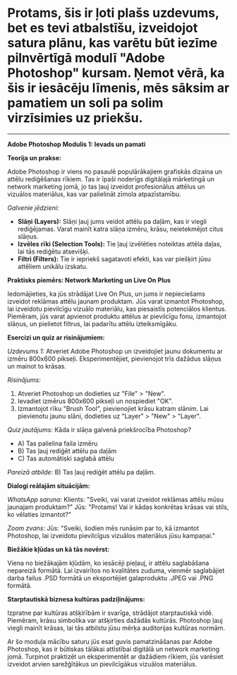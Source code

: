 # Protams, šis ir ļoti plašs uzdevums, bet es tevi atbalstīšu, izveidojot satura plānu, kas varētu būt iezīme pilnvērtīgā modulī "Adobe Photoshop" kursam. Ņemot vērā, ka šis ir iesācēju līmenis, mēs sāksim ar pamatiem un soli pa solim virzīsimies uz priekšu.

---

**Adobe Photoshop Modulis 1: Ievads un pamati**

**Teorija un prakse:**

Adobe Photoshop ir viens no pasaulē populārākajiem grafiskās dizaina un attēlu rediģēšanas rīkiem. Tas ir īpaši noderīgs digitālajā mārketingā un network marketing jomā, jo tas ļauj izveidot profesionālus attēlus un vizuālos materiālus, kas var palielināt zīmola atpazīstamību.

*Galvenie jēdzieni:*
- **Slāņi (Layers):** Slāņi ļauj jums veidot attēlu pa daļām, kas ir viegli rediģējamas. Varat mainīt katra slāņa izmēru, krāsu, neietekmējot citus slāņus.
- **Izvēles rīki (Selection Tools):** Tie ļauj izvēlēties noteiktas attēla daļas, lai tās rediģētu atsevišķi.
- **Filtri (Filters):** Tie ir iepriekš sagatavoti efekti, kas var piešķirt jūsu attēliem unikālu izskatu.

**Praktisks piemērs: Network Marketing un Live On Plus**

Iedomājieties, ka jūs strādājat Live On Plus, un jums ir nepieciešams izveidot reklāmas attēlu jaunam produktam. Jūs varat izmantot Photoshop, lai izveidotu pievilcīgu vizuālo materiālu, kas piesaistīs potenciālos klientus. Piemēram, jūs varat apvienot produktu attēlus ar pievilcīgu fonu, izmantojot slāņus, un pielietot filtrus, lai padarītu attēlu izteiksmīgāku.

**Esercizi un quiz ar risinājumiem:**

*Uzdevums 1:* Atveriet Adobe Photoshop un izveidojiet jaunu dokumentu ar izmēru 800x600 pikseļi. Eksperimentējiet, pievienojot trīs dažādus slāņus un mainot to krāsas.

*Risinājums:* 
1. Atveriet Photoshop un dodieties uz "File" > "New". 
2. Ievadiet izmērus 800x600 pikseļi un nospiediet "OK".
3. Izmantojot rīku "Brush Tool", pievienojiet krāsu katram slānim. Lai pievienotu jaunu slāni, dodieties uz "Layer" > "New" > "Layer".

*Quiz jautājums:* Kāda ir slāņa galvenā priekšrocība Photoshop?
- A) Tas palielina faila izmēru
- B) Tas ļauj rediģēt attēlu pa daļām
- C) Tas automātiski saglabā attēlu

*Pareizā atbilde:* B) Tas ļauj rediģēt attēlu pa daļām.

**Dialogi reālajām situācijām:**

*WhatsApp saruna:*
Klients: "Sveiki, vai varat izveidot reklāmas attēlu mūsu jaunajam produktam?"
Jūs: "Protams! Vai ir kādas konkrētas krāsas vai stils, ko vēlaties izmantot?"

*Zoom zvans:*
Jūs: "Sveiki, šodien mēs runāsim par to, kā izmantot Photoshop, lai izveidotu pievilcīgus vizuālos materiālus jūsu kampaņai."

**Biežākie kļūdas un kā tās novērst:**

Viena no biežākajām kļūdām, ko iesācēji pieļauj, ir attēlu saglabāšana nepareizā formātā. Lai izvairītos no kvalitātes zuduma, vienmēr saglabājiet darba failus .PSD formātā un eksportējiet galaproduktu .JPEG vai .PNG formātā.

**Starptautiskā biznesa kultūras padziļinājums:**

Izpratne par kultūras atšķirībām ir svarīga, strādājot starptautiskā vidē. Piemēram, krāsu simbolika var atšķirties dažādās kultūrās. Photoshop ļauj viegli mainīt krāsas, lai tās atbilstu jūsu mērķa auditorijas kultūras normām.

Ar šo moduļa mācību saturu jūs esat guvis pamatzināšanas par Adobe Photoshop, kas ir būtiskas tālākai attīstībai digitālā un network marketing jomā. Turpinot praktizēt un eksperimentēt ar dažādiem rīkiem, jūs varēsiet izveidot arvien sarežģītākus un pievilcīgākus vizuālos materiālus.
